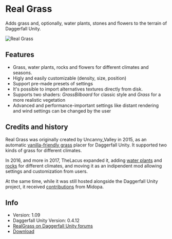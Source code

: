 # Real Grass
Adds grass and, optionally, water plants, stones and flowers to the terrain of Daggerfall Unity.

![Real Grass](https://i.imgur.com/bBpb8SU.png)

## Features
+ Grass, water plants, rocks and flowers for different climates and seasons.
+ Higly and easily customizable (density, size, position)
+ Support pre-made presets of settings
+ It's possible to import alternatives textures directly from disk.
+ Supports two shaders: _GrassBilboard_ for classic style and _Grass_ for a more realistic vegetation
+ Advanced and performance-important settings like distant rendering and wind settings can be changed by the user

## Credits and history
Real Grass was originally created by Uncanny_Valley in 2015, as an automatic [vanilla-friendly grass](http://forums.dfworkshop.net/download/file.php?id=6) placer for Daggerfall Unity. It supported two kinds of grass for different climates.

In 2016, and more in 2017, TheLacus expanded it, adding [water plants](https://i.imgur.com/xoAoh61.png) and [rocks](https://i.imgur.com/pGyA0xQ.png) for different climates, and moving it as an indipendent mod allowing settings and customization from users.

At the same time, while it was still hosted alongside the Daggerfall Unity project, it received [contributions](https://twitter.com/zottgrammes/status/810390248647696384) from Midopa.

## Info
+ Version: 1.09
+ Daggerfall Unity Version: 0.4.12
+ [RealGrass on Daggerfall Unity forums](http://forums.dfworkshop.net/viewtopic.php?f=14&t=17)
+ [Download](http://forums.dfworkshop.net/viewtopic.php?f=22&t=456)
